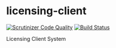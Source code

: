 licensing-client
================
[![Scrutinizer Code Quality](https://scrutinizer-ci.com/g/vivait/licensing-client/badges/quality-score.png?b=master)](https://scrutinizer-ci.com/g/vivait/licensing-client/?branch=master)
[![Build Status](https://scrutinizer-ci.com/g/vivait/licensing-client/badges/build.png?b=master)](https://scrutinizer-ci.com/g/vivait/licensing-client/build-status/master)

Licensing Client System
